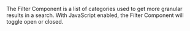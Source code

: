 The Filter Component is a list of categories used to get more granular results in a search. With JavaScript enabled, the Filter Component will toggle open or closed.